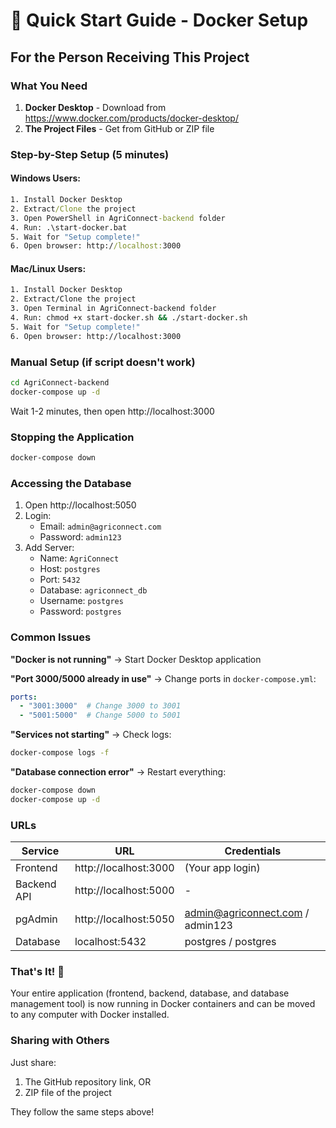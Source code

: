 # 🎯 Quick Start Guide - Docker Setup

## For the Person Receiving This Project

### What You Need
1. **Docker Desktop** - Download from https://www.docker.com/products/docker-desktop/
2. **The Project Files** - Get from GitHub or ZIP file

### Step-by-Step Setup (5 minutes)

#### Windows Users:
```cmd
1. Install Docker Desktop
2. Extract/Clone the project
3. Open PowerShell in AgriConnect-backend folder
4. Run: .\start-docker.bat
5. Wait for "Setup complete!"
6. Open browser: http://localhost:3000
```

#### Mac/Linux Users:
```bash
1. Install Docker Desktop
2. Extract/Clone the project
3. Open Terminal in AgriConnect-backend folder
4. Run: chmod +x start-docker.sh && ./start-docker.sh
5. Wait for "Setup complete!"
6. Open browser: http://localhost:3000
```

### Manual Setup (if script doesn't work)

```bash
cd AgriConnect-backend
docker-compose up -d
```

Wait 1-2 minutes, then open http://localhost:3000

### Stopping the Application

```bash
docker-compose down
```

### Accessing the Database

1. Open http://localhost:5050
2. Login:
   - Email: `admin@agriconnect.com`  
   - Password: `admin123`
3. Add Server:
   - Name: `AgriConnect`
   - Host: `postgres`
   - Port: `5432`
   - Database: `agriconnect_db`
   - Username: `postgres`
   - Password: `postgres`

### Common Issues

**"Docker is not running"**
→ Start Docker Desktop application

**"Port 3000/5000 already in use"**
→ Change ports in `docker-compose.yml`:
```yaml
ports:
  - "3001:3000"  # Change 3000 to 3001
  - "5001:5000"  # Change 5000 to 5001
```

**"Services not starting"**
→ Check logs:
```bash
docker-compose logs -f
```

**"Database connection error"**
→ Restart everything:
```bash
docker-compose down
docker-compose up -d
```

### URLs

| Service | URL | Credentials |
|---------|-----|-------------|
| Frontend | http://localhost:3000 | (Your app login) |
| Backend API | http://localhost:5000 | - |
| pgAdmin | http://localhost:5050 | admin@agriconnect.com / admin123 |
| Database | localhost:5432 | postgres / postgres |

### That's It! 🎉

Your entire application (frontend, backend, database, and database management tool) is now running in Docker containers and can be moved to any computer with Docker installed.

### Sharing with Others

Just share:
1. The GitHub repository link, OR
2. ZIP file of the project

They follow the same steps above!
